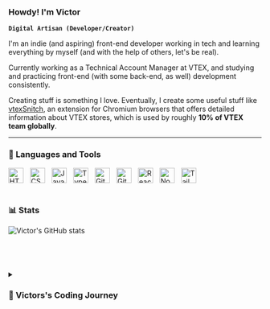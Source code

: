 ### Howdy! I'm Victor

**`Digital Artisan (Developer/Creator)`**



I'm an indie (and aspiring) front-end developer working in tech and learning everything by myself (and with the help of others, let's be real). 

Currently working as a Technical Account Manager at VTEX, and studying and practicing front-end (with some back-end, as well) development consistently.

Creating stuff is something I love. Eventually, I create some useful stuff like [vtexSnitch](https://chromewebstore.google.com/detail/vtexsnitch/ppkpkhgopkfhngdnkkdlnndfnalekjpd "vtexSnitch"), an extension for Chromium browsers that offers detailed information about VTEX stores, which is used by roughly **10% of VTEX team globally**.

---

### 🧰 Languages and Tools

<img align="left" alt="HTML" width="30px" style="padding-right:10px;" src="https://cdn.jsdelivr.net/gh/devicons/devicon/icons/html5/html5-plain.svg" />
<img align="left" alt="CSS" width="30px" style="padding-right:10px;" src="https://cdn.jsdelivr.net/gh/devicons/devicon/icons/css3/css3-plain.svg" />
<img align="left" alt="JavaScript" width="30px" style="padding-right:10px;" src="https://cdn.jsdelivr.net/gh/devicons/devicon/icons/javascript/javascript-plain.svg" />
<img align="left" alt="TypeScript" width="30px" style="padding-right:10px;" src="https://cdn.jsdelivr.net/gh/devicons/devicon/icons/typescript/typescript-plain.svg" />
<img align="left" alt="Git" width="30px" style="padding-right:10px;" src="https://cdn.jsdelivr.net/gh/devicons/devicon/icons/git/git-original.svg" />
<img align="left" alt="GitHub" width="30px" style="padding-right:10px;" src="https://cdn.jsdelivr.net/gh/devicons/devicon/icons/github/github-original.svg" />
<img align="left" alt="React" width="30px" style="padding-right:10px;" src="https://cdn.jsdelivr.net/gh/devicons/devicon/icons/react/react-original.svg" />
<img align="left" alt="NodeJS" width="30px" style="padding-right:10px;" src="https://cdn.jsdelivr.net/gh/devicons/devicon/icons/nodejs/nodejs-original.svg" />
<img align="left" alt="TailwindCSS" width="30px" style="padding-right:10px;" src="https://cdn.jsdelivr.net/gh/devicons/devicon/icons/tailwindcss/tailwindcss-plain.svg" />
<!--<img align="left" alt="Next.js" width="30px" style="padding-right:10px;" src="https://cdn.jsdelivr.net/gh/devicons/devicon/icons/nextjs/nextjs-original.svg" />-->          
<!--<img align="left" alt="GraphQL" width="30px" style="padding-right:10px;" src="https://cdn.jsdelivr.net/gh/devicons/devicon/icons/graphql/graphql-plain.svg" />-->
          
<br />
<br />

#

### 📊 Stats

![Victor's GitHub stats](https://github-readme-stats.vercel.app/api?username=rheav&show_icons=true&theme=default)

<!-- ![GitHub Streak](https://streak-stats.demolab.com?user=rheav&theme=ambient_gradient &border_radius=4.5) -->
<br />

#

<details>
 <summary><h3>🎢 Victors's Coding Journey</h3></summary>

I started working with programming at the end of my degree. I was finishing my degree in Environmental Engineering, where I had very little experience with programming in general, and I decided that I wanted to learn how to program in order to create a website and make money online - well, *we gotta get paid, amirite?*  

My first completed project was a website in which I created the planets of the solar system via CSS and calculated the weight of the person on each planet. Everything worked in a way that, thinking about it now, I don't even know how.

But I was very happy and saw that "creating things" was something valuable to me.

So I started learning about HTML, CSS and JS, and went to work for a software house that developed e-commerces in Magento - but I went to work on the sales team.

I always kept studying, and after I started working at VTEX I had to improve myself to keep up with the pace of work. I focused more on JavaScript, APIs (both REST and GraphQL), and more recently on React.js and Node.js.

Nowadays, I study every day and do the iCodeThis.com and Codante.io challenges frequently to hone my skills, especially when it comes to creating beautiful interfaces.

And, as I said earlier, also create a lot of small projects to learn better about topics I studied recently.

Coding is where I can be the creator that, deep down, we all feel we are.

I'll get there.
</details>
